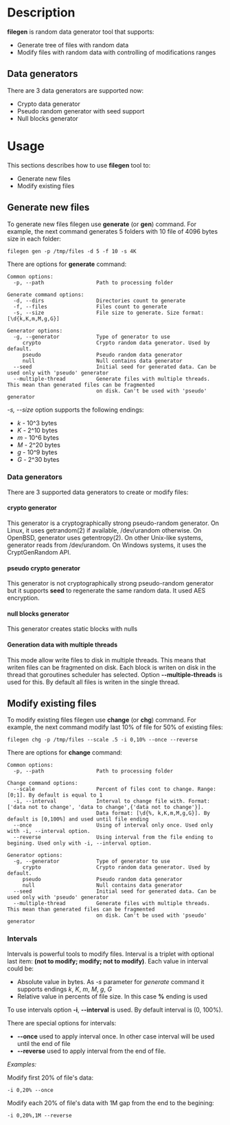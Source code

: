 # Description

**filegen** is random data generator tool that supports:
  * Generate tree of files with random data
  * Modify files with random data with controlling of modifications ranges

## Data generators

There are 3 data generators are supported now:
  * Crypto data generator
  * Pseudo random generator with seed support
  * Null blocks generator

# Usage

This sections describes how to use **filegen** tool to:
  * Generate new files
  * Modify existing files

## Generate new files

To generate new files filegen use **generate** (or **gen**) command. For example, the next command generates 5 folders with 10 file of 4096 bytes size  in each folder:
```
filegen gen -p /tmp/files -d 5 -f 10 -s 4K
```

There are options for **generate** command:
```
Common options:
  -p, --path                 Path to processing folder

Generate command options:
  -d, --dirs                 Directories count to generate
  -f, --files                Files count to generate
  -s, --size                 File size to generate. Size format: [\d{k,K,m,M,g,G}]

Generator options:
  -g, --generator            Type of generator to use
     crypto                  Crypto random data generator. Used by default.
     pseudo                  Pseudo random data generator
     null                    Null contains data generator
  --seed                     Initial seed for generated data. Can be used only with 'pseudo' generator
  --multiple-thread          Generate files with multiple threads. This mean than generated files can be fragmented
                             on disk. Can't be used with 'pseudo' generator
```

*-s, --size* option supports the following endings:
  * *k* - 10^3 bytes
  * *K* - 2^10 bytes
  * *m* - 10^6 bytes
  * *M* - 2^20 bytes
  * *g* - 10^9 bytes
  * *G* - 2^30 bytes

### Data generators

There are 3 supported data generators to create or modify files:

#### **crypto** generator

This generator is a cryptographically strong pseudo-random generator. On Linux, it uses getrandom(2) if available, /dev/urandom otherwise. On OpenBSD, generator uses getentropy(2). On other Unix-like systems, generator reads from /dev/urandom. On Windows systems, it uses the CryptGenRandom API. 

#### **pseudo** crypto generator
This generator is not cryptographically strong pseudo-random generator but it supports **seed** to regenerate the same random data. It used AES encryption. 

#### **null** blocks generator

This generator creates static blocks with nulls  

#### Generation data with multiple threads

This mode allow write files to disk in multiple threads. This means that writen files can be fragmented on disk. Each block is writen on disk in the thread that goroutines scheduler has selected. Option **--multiple-threads** is used for this. By default all files is writen in the single thread.

## Modify existing files

To modify existing files filegen use **change** (or **chg**) command. For example, the next command modify last 10% of file for 50% of existing files:
```
filegen chg -p /tmp/files --scale .5 -i 0,10% --once --reverse
```

There are options for **change** command:
```
Common options:
  -p, --path                 Path to processing folder

Change command options:
  --scale                    Percent of files cont to change. Range: [0;1]. By default is equal to 1
  -i, --interval             Interval to change file with. Format: ['data not to change', 'data to change',{'data not to change'}].
                             Data format: [\d{%, k,K,m,M,g,G}]. By default is [0,100%] and used until file ending
  --once                     Using of interval only once. Used only with -i, --interval option.
  --reverse                  Using interval from the file ending to begining. Used only with -i, --interval option.

Generator options:
  -g, --generator            Type of generator to use
     crypto                  Crypto random data generator. Used by default.
     pseudo                  Pseudo random data generator
     null                    Null contains data generator
  --seed                     Initial seed for generated data. Can be used only with 'pseudo' generator
  --multiple-thread          Generate files with multiple threads. This mean than generated files can be fragmented
                             on disk. Can't be used with 'pseudo' generator
```

### Intervals

Intervals is powerful tools to modify files. Interval is a triplet with optional last item: **(not to modify; modify; not to modify)**.
Each value in interval could be:
  * Absolute value in bytes. As *-s* parameter for *generate* command it supports endings *k*, *K*, *m*, *M*, *g*, *G*
  * Relative value in percents of file size. In this case **%** ending is used

To use intervals option **-i**, **--interval** is used. By default interval is (0, 100%).

There are special options for intervals:
  * **--once** used to apply interval once. In other case interval will be used until the end of file
  * **--reverse** used to apply interval from the end of file.

*Examples:*

Modify first 20% of file's data:
```
-i 0,20% --once
```

Modify each 20% of file's data with 1M gap from the end to the begining:
```
-i 0,20%,1M --reverse
```
